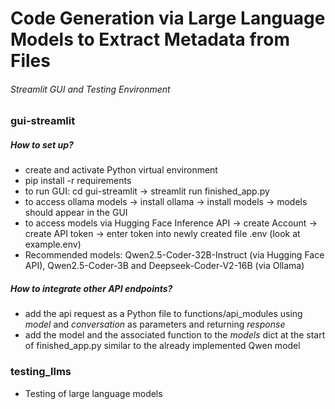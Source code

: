 # Code Generation via Large Language Models to Extract Metadata from Files
###### Streamlit GUI and Testing Environment

### gui-streamlit
##### How to set up?
- create and activate Python virtual environment
- pip install -r requirements
- to run GUI: cd gui-streamlit -> streamlit run finished_app.py
- to access ollama models -> install ollama -> install models -> models should appear in the GUI
- to access models via Hugging Face Inference API -> create Account -> create API token -> enter token into newly created file .env (look at example.env)
- Recommended models: Qwen2.5-Coder-32B-Instruct (via Hugging Face API), Qwen2.5-Coder-3B and Deepseek-Coder-V2-16B (via Ollama)
##### How to integrate other API endpoints?
- add the api request as a Python file to functions/api_modules using *model* and *conversation* as parameters and returning *response* 
- add the model and the associated function to the *models* dict at the start of finished_app.py similar to the already implemented Qwen model

### testing_llms
- Testing of large language models
